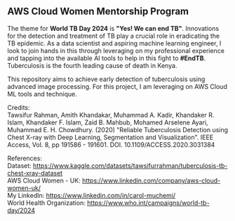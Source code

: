 ## AWS Cloud Women Mentorship Program
The theme for **World TB Day 2024** is **"Yes! We can end TB"**. Innovations for the detection and treatment of TB play a crucial role in eradicating the TB epidemic. As a data scientist and aspiring machine learning engineer, I look to join hands in this through leveraging on my professional experience and  tapping into the available AI tools to help in this fight to **#EndTB**. Tuberculosis is the fourth leading cause of death in Kenya.

This repository aims to achieve early detection of tuberculosis using advanced image processing. For this project, I am leveraging on AWS Cloud ML tools and technique.

Credits: <br>
Tawsifur Rahman, Amith Khandakar, Muhammad A. Kadir, Khandaker R. Islam, Khandaker F. Islam, Zaid B. Mahbub, Mohamed Arselene Ayari, Muhammad E. H. Chowdhury. (2020) "Reliable Tuberculosis Detection using Chest X-ray with Deep Learning, Segmentation and Visualization". IEEE Access, Vol. 8, pp 191586 - 191601. DOI. 10.1109/ACCESS.2020.3031384

References: <br>
Dataset: https://www.kaggle.com/datasets/tawsifurrahman/tuberculosis-tb-chest-xray-dataset <br>
AWS Cloud Women - UK: https://www.linkedin.com/company/aws-cloud-women-uk/ <br>
My LinkedIn: https://www.linkedin.com/in/carol-muchemi/ <br>
World Health Organization: https://www.who.int/campaigns/world-tb-day/2024
